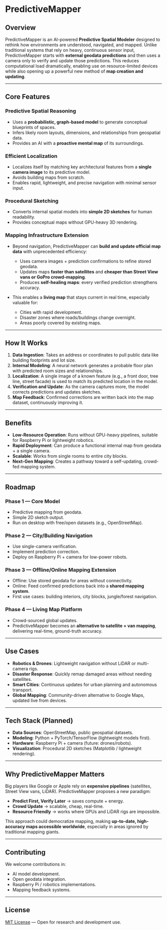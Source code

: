 # PredictiveMapper

## Overview

PredictiveMapper is an AI-powered **Predictive Spatial Modeler** designed to rethink how environments are understood, navigated, and mapped. Unlike traditional systems that rely on heavy, continuous sensor input, PredictiveMapper starts with **external geodata predictions** and then uses a camera only to verify and update those predictions. This reduces computational load dramatically, enabling use on resource-limited devices while also opening up a powerful new method of **map creation and updating**.

---

## Core Features

### Predictive Spatial Reasoning

* Uses a **probabilistic, graph-based model** to generate conceptual blueprints of spaces.
* Infers likely room layouts, dimensions, and relationships from geospatial data.
* Provides an AI with a **proactive mental map** of its surroundings.

### Efficient Localization

* Localizes itself by matching key architectural features from a **single camera image** to its predictive model.
* Avoids building maps from scratch.
* Enables rapid, lightweight, and precise navigation with minimal sensor input.

### Procedural Sketching

* Converts internal spatial models into **simple 2D sketches** for human readability.
* Provides conceptual maps without GPU-heavy 3D rendering.

### Mapping Infrastructure Extension

* Beyond navigation, PredictiveMapper can **build and update official map data** with unprecedented efficiency:

  * Uses camera images + prediction confirmations to refine stored geodata.
  * Updates maps **faster than satellites** and **cheaper than Street View vans or GoPro crowd-mapping**.
  * Produces **self-healing maps**: every verified prediction strengthens accuracy.
* This enables a **living map** that stays current in real time, especially valuable for:

  * Cities with rapid development.
  * Disaster zones where roads/buildings change overnight.
  * Areas poorly covered by existing maps.

---

## How It Works

1. **Data Ingestion**: Takes an address or coordinates to pull public data like building footprints and lot size.
2. **Internal Modeling**: A neural network generates a probable floor plan with predicted room sizes and relationships.
3. **Localization**: A single image of a known feature (e.g., a front door, tree line, street facade) is used to match its predicted location in the model.
4. **Verification and Update**: As the camera captures more, the model corrects predictions and updates sketches.
5. **Map Feedback**: Confirmed corrections are written back into the map dataset, continuously improving it.

---

## Benefits

* **Low-Resource Operation**: Runs without GPU-heavy pipelines, suitable for Raspberry Pi or lightweight robotics.
* **Rapid Deployment**: Can produce a functional internal map from geodata + a single camera.
* **Scalable**: Works from single rooms to entire city blocks.
* **Next-Gen Mapping**: Creates a pathway toward a self-updating, crowd-fed mapping system.

---

## Roadmap

### Phase 1 — Core Model

* Predictive mapping from geodata.
* Simple 2D sketch output.
* Run on desktop with free/open datasets (e.g., OpenStreetMap).

### Phase 2 — City/Building Navigation

* Use single-camera verification.
* Implement prediction correction.
* Deploy on Raspberry Pi + camera for low-power robots.

### Phase 3 — Offline/Online Mapping Extension

* Offline: Use stored geodata for areas without connectivity.
* Online: Feed confirmed predictions back into a **shared mapping system**.
* First use cases: building interiors, city blocks, jungle/forest navigation.

### Phase 4 — Living Map Platform

* Crowd-sourced global updates.
* PredictiveMapper becomes an **alternative to satellite + van mapping**, delivering real-time, ground-truth accuracy.

---

## Use Cases

* **Robotics & Drones**: Lightweight navigation without LiDAR or multi-camera rigs.
* **Disaster Response**: Quickly remap damaged areas without needing satellites.
* **Smart Cities**: Continuous updates for urban planning and autonomous transport.
* **Global Mapping**: Community-driven alternative to Google Maps, updated live from devices.

---

## Tech Stack (Planned)

* **Data Sources**: OpenStreetMap, public geospatial datasets.
* **Modeling**: Python + PyTorch/TensorFlow (lightweight models first).
* **Hardware**: Raspberry Pi + camera (future: drones/robots).
* **Visualization**: Procedural 2D sketches (Matplotlib / lightweight rendering).

---

## Why PredictiveMapper Matters

Big players like Google or Apple rely on **expensive pipelines** (satellites, Street View vans, LiDAR). PredictiveMapper proposes a new paradigm:

* **Predict First, Verify Later** → saves compute + energy.
* **Crowd Update** → scalable, cheap, real-time.
* **Resource Friendly** → works where GPUs and LiDAR rigs are impossible.

This approach could democratize mapping, making **up-to-date, high-accuracy maps accessible worldwide**, especially in areas ignored by traditional mapping giants.

---

## Contributing

We welcome contributions in:

* AI model development.
* Open geodata integration.
* Raspberry Pi / robotics implementations.
* Mapping feedback systems.

---

## License

[MIT License](LICENSE) — Open for research and development use.
